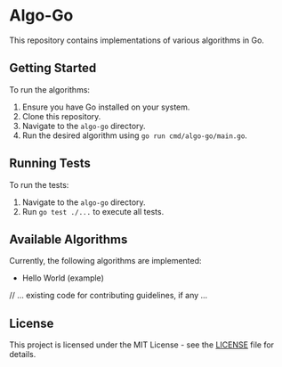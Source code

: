 # Algo-Go

This repository contains implementations of various algorithms in Go.

## Getting Started

To run the algorithms:

1. Ensure you have Go installed on your system.
2. Clone this repository.
3. Navigate to the `algo-go` directory.
4. Run the desired algorithm using `go run cmd/algo-go/main.go`.

## Running Tests

To run the tests:

1. Navigate to the `algo-go` directory.
2. Run `go test ./...` to execute all tests.

## Available Algorithms

Currently, the following algorithms are implemented:

- Hello World (example)

// ... existing code for contributing guidelines, if any ...

## License

This project is licensed under the MIT License - see the [LICENSE](LICENSE) file for details.

